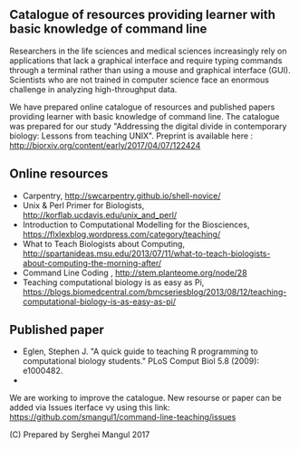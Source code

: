 ## Catalogue of resources providing learner with basic knowledge of command line 

Researchers in the life sciences and medical sciences increasingly rely on applications that lack a graphical interface and require typing commands through a terminal rather than using a mouse and graphical interface (GUI). Scientists who are not trained in computer science face an enormous challenge in analyzing high-throughput data. 

We have prepared online catalogue of resources and published papers providing learner with basic knowledge of command line.
The catalogue was prepared for our study "Addressing the digital divide in contemporary biology: Lessons from teaching UNIX". Preprint is available here : http://biorxiv.org/content/early/2017/04/07/122424

 ## Online resources

- Carpentry, http://swcarpentry.github.io/shell-novice/
- Unix & Perl Primer for Biologists, http://korflab.ucdavis.edu/unix_and_perl/
- Introduction to Computational Modelling for the Biosciences, https://flxlexblog.wordpress.com/category/teaching/
- What to Teach Biologists about Computing, http://spartanideas.msu.edu/2013/07/11/what-to-teach-biologists-about-computing-the-morning-after/
- Command Line Coding , http://stem.planteome.org/node/28
-  Teaching computational biology is as easy as Pi, https://blogs.biomedcentral.com/bmcseriesblog/2013/08/12/teaching-computational-biology-is-as-easy-as-pi/


## Published paper

- Eglen, Stephen J. "A quick guide to teaching R programming to computational biology students." PLoS Comput Biol 5.8 (2009): e1000482.
- 



We are working to improve the catalogue. New resourse  or paper can be added via Issues iterface vy using this link: https://github.com/smangul1/command-line-teaching/issues

(C) Prepared by Serghei Mangul 2017 
